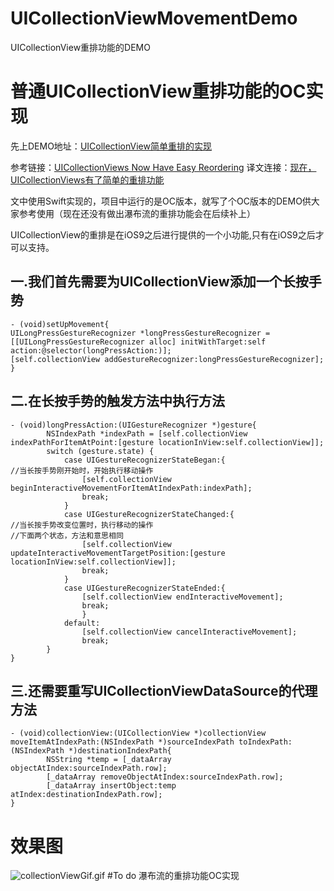 # UICollectionViewMovementDemo
UICollectionView重排功能的DEMO

# 普通UICollectionView重排功能的OC实现
先上DEMO地址：[UICollectionView简单重排的实现](https://github.com/Fuhanyu/UICollectionViewMovementDemo)

参考链接：[UICollectionViews Now Have Easy Reordering](http://nshint.io/blog/2015/07/16/uicollectionviews-now-have-easy-reordering/)
译文连接：[现在，UICollectionViews有了简单的重排功能](http://www.cocoachina.com/ios/20150911/13418.html)

文中使用Swift实现的，项目中运行的是OC版本，就写了个OC版本的DEMO供大家参考使用（现在还没有做出瀑布流的重排功能会在后续补上）

UICollectionView的重排是在iOS9之后进行提供的一个小功能,只有在iOS9之后才可以支持。

## 一.我们首先需要为UICollectionView添加一个长按手势
    - (void)setUpMovement{
    UILongPressGestureRecognizer *longPressGestureRecognizer =             [[UILongPressGestureRecognizer alloc] initWithTarget:self action:@selector(longPressAction:)];
    [self.collectionView addGestureRecognizer:longPressGestureRecognizer];
    }


## 二.在长按手势的触发方法中执行方法
    - (void)longPressAction:(UIGestureRecognizer *)gesture{
            NSIndexPath *indexPath = [self.collectionView indexPathForItemAtPoint:[gesture locationInView:self.collectionView]];
            switch (gesture.state) {
                case UIGestureRecognizerStateBegan:{
    //当长按手势刚开始时，开始执行移动操作
                    [self.collectionView beginInteractiveMovementForItemAtIndexPath:indexPath];
                    break;
                }
                case UIGestureRecognizerStateChanged:{
    //当长按手势改变位置时，执行移动的操作 
    //下面两个状态，方法和意思相同
                    [self.collectionView updateInteractiveMovementTargetPosition:[gesture locationInView:self.collectionView]];
                    break;
                }
                case UIGestureRecognizerStateEnded:{
                    [self.collectionView endInteractiveMovement];
                    break;
                    }
                default:
                    [self.collectionView cancelInteractiveMovement];
                    break;
            }
    }

## 三.还需要重写UICollectionViewDataSource的代理方法

    - (void)collectionView:(UICollectionView *)collectionView moveItemAtIndexPath:(NSIndexPath *)sourceIndexPath toIndexPath:(NSIndexPath *)destinationIndexPath{
            NSString *temp = [_dataArray objectAtIndex:sourceIndexPath.row];
            [_dataArray removeObjectAtIndex:sourceIndexPath.row];
            [_dataArray insertObject:temp atIndex:destinationIndexPath.row];
    }

# 效果图

![collectionViewGif.gif](http://upload-images.jianshu.io/upload_images/1195084-76977fa2382bc0b0.gif?imageMogr2/auto-orient/strip)
#To do
瀑布流的重排功能OC实现